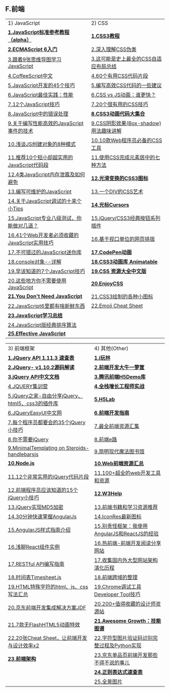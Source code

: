 <h2>F.前端</h2>

<table>
  <tr>
    <td>1) JavaScript</td>
    <td>2) CSS</td>
  </tr>
  <tr>
    <td><a href="http://javascript.ruanyifeng.com/#introduction"><strong>1.JavaScript标准参考教程（alpha）</strong></a></td>
    <td><a href="http://www.w3school.com.cn/css3/index.asp"><strong>1.CSS3教程</strong></a></td>
  </tr>
  <tr>
    <td><a href="http://es6.ruanyifeng.com/"><strong>2.ECMAScript 6入门</strong></a></td>
    <td><a href="http://www.cnblogs.com/xiaohuochai/p/5518943.html">2.深入理解CSS伪类</a></td>
  </tr>
  <tr>
    <td><a href="http://www.spotty.com.cn/archives/98/">3.跟着9张思维导图学习JavaScript</a></td>
    <td><a href="http://www.cnblogs.com/qieguo/p/5421252.html">3.这可能是史上最全的CSS自适应布局总结</a></td>
  </tr>
  <tr>
    <td><a href="http://coffee-script.org/#try:alert%20%22Hello%20CoffeeScript!%22%0A%0Asda">4.CoffeeScript中文</a></td>
    <td><a href="https://segmentfault.com/a/1190000002773955">4.60个有用CSS代码片段</a></td>
  </tr>
  <tr>
    <td><a href="http://www.phpxs.com/post/4476">5.JavaScript开发的45个技巧</a></td>
    <td><a href="http://www.codeceo.com/article/do-better-css-code.html">5.编写高效CSS代码的一些建议</a></td>
  </tr>
  <tr>
    <td><a href="http://www.jianshu.com/p/40144f3e3b4c">6.JavaScript最佳实践：性能</a></td>
    <td><a href="http://zencode.in/19.CSS-vs-JS动画：谁更快？.html">6.CSS vs JS动画：谁更快？</a></td>
  </tr>
  <tr>
    <td><a href="http://www.w3cplus.com/javascript/12-extremely-useful-hacks-for-javascript.html">7.12个JavaScript技巧</a></td>
    <td><a href="http://caibaojian.com/useful-css-tips.html">7.20个很有用的CSS技巧</a></td>
  </tr>
  <tr>
    <td><a href="http://ouvens.github.io/article-translation/2016/05/12/proper-error-handler-in-javascript.html">8.JavaScript中的错误处理</a></td>
    <td><a href="http://netsmell.com/post/css3-animation-sniplet.html?_biz=MjM5OTA1MDUyMA==&amp;mid=407358558&amp;idx=2&amp;sn=b21877f23bf4063fa311185009c1f0b7&amp;scene=0#/"><strong>8.CSS3动画代码大集合</strong></a></td>
  </tr>
  <tr>
    <td><a href="http://www.cnblogs.com/sharpxiajun/p/4111853.html">9.关于编写性能高效的JavaScript事件的技术</a></td>
    <td><a href="http://www.webhek.com/css-box-shadow-property?_biz=MjM5OTA1MDUyMA==&amp;mid=407358558&amp;idx=2&amp;sn=b21877f23bf4063fa311185009c1f0b7&amp;scene=0#wechat_redirect1466593672939">9.CSS阴影效果(Box-shadow)用法趣味讲解</a></td>
  </tr>
  <tr>
    <td><a href="http://www.phpxs.com/post/4308">10.浅谈JS创建对象的8种模式</a></td>
    <td><a href="http://www.webhek.com/10-css-tools?_biz=MjM5OTA1MDUyMA==&amp;mid=407358558&amp;idx=2&amp;sn=b21877f23bf4063fa311185009c1f0b7&amp;scene=0#wechat_redirect1464312175675">10.10款Web程序员必备的CSS工具</a></td>
  </tr>
  <tr>
    <td><a href="http://www.jianshu.com/p/3ef822ec5a63">11.推荐10个短小却超实用的JavaScript代码段</a></td>
    <td><a href="http://www.spotty.com.cn/archives/61/">11.使用CSS完成元素居中的七种方法</a></td>
  </tr>
  <tr>
    <td><a href="http://jinlong.github.io/2016/05/01/4-Types-of-Memory-Leaks-in-JavaScript-and-How-to-Get-Rid-Of-Them/">12.4类JavaScript内存泄露及如何避免</a></td>
    <td><a href="http://netsmell.com/apps/transformable-icons/getting-started.html"><strong>12.光滑变换的CSS3图标</strong></a></td>
  </tr>
  <tr>
    <td><a href="https://www.h5jun.com/post/untangling-spaghetti-code-writing-maintainable-javascript.html">13.编写可维护的JavaScript</a></td>
    <td><a href="http://netsmell.com/apps/A-Single-Div/?_biz=MjM5OTA1MDUyMA==&amp;mid=407358558&amp;idx=2&amp;sn=b21877f23bf4063fa311185009c1f0b7&amp;scene=0#wechat_redirect1467934488281">13.一个DIV的CSS艺术</a></td>
  </tr>
  <tr>
    <td><a href="https://segmentfault.com/a/1190000005624728">14.关于JavaScript调试的十来个小Tips</a></td>
    <td><a href="http://netsmell.com/apps/cursors-gh-pages/index.html"><strong>14.光标Cursors</strong></a></td>
  </tr>
  <tr>
    <td><a href="http://ourjs.com/detail/52fb82e13bd19c4814000001">15.JavaScript专业八级测试，你能做对几道？</a></td>
    <td><a href="http://www.codeceo.com/article/jquery-css3-button-1.html">15.jQuery/CSS3经典按钮系列插件</a></td>
  </tr>
  <tr>
    <td><a href="http://www.smartcitychina.cn/QianYanJiShu/2016-07/7454.html">16.41个Web开发者必须收藏的JavaScript实用技巧</a></td>
    <td><a href="http://www.ido321.com/1675.html">16.基于视口单位的网页排版</a></td>
  </tr>
  <tr>
    <td><a href="http://yanhaijing.com/javascript/2015/12/29/mini-js-lib/">17.不可错过的JavaScript迷你库</a></td>
    <td><a href="http://codepen.io/"><strong>17.CodePen动画</strong></a></td>
  </tr>
  <tr>
    <td><a href="http://www.spotty.com.cn/archives/29/">18.console对象--详解</a></td>
    <td><a href="http://www.aseoe.com/special/webstart/css3_animation/"><strong>18.CSS3动画库 Animatable</strong></a></td>
  </tr>
  <tr>
    <td><a href="http://www.vaikan.com/seven-javascript-things-i-wish-i-knew-much-earlier-in-my-career/?_biz=MjM5OTA1MDUyMA==&amp;mid=407358558&amp;idx=2&amp;sn=b21877f23bf4063fa311185009c1f0b7&amp;scene=0#wechat_redirect146642726662">19.早该知道的7个JavaScript技巧</a></td>
    <td><a href="https://github.com/jobbole/awesome-css-cn"><Strong>19.CSS 资源大全中文版</Strong></a></td>
  </tr>
  <tr>
    <td><a href="http://webres.wang/you-don-t-need-javascript-for-that/">20.这些地方你不需要使用JavaScript</a></td>
    <td><a href="http://enjoycss.com/gallery/shapes"><Strong>20.EnjoyCSS</Strong></a></td>
  </tr>
  <tr>
    <td><a href="https://github.com/NamPNQ/You-Dont-Need-Javascript"><strong>21.You Don't Need JavaScript</strong></a></td>
    <td><a href="http://www.webhek.com/cssicon#/icon/relieved-solid">21.CSS3绘制的各种小图标</a></td>
  </tr>
  <tr>
    <td><a href="http://www.webhek.com/javascript6">22.JavaScript6里都有啥新鲜东西</a></td>
    <td><a href="http://www.webpagefx.com/tools/emoji-cheat-sheet/">22.Emoji Cheat Sheet</a></td>
  </tr>
  <tr>
    <td><a href="http://www.codeceo.com/article/learning-javascript-part-9.html"><Strong>23.JavaScript学习总结</Strong></a></td>
    <td></td>
  </tr>
  <tr>
    <td><a href="https://github.com/damonare/Sorts">24.JavaScript版经典排序算法</a></td>
    <td></td>
  </tr>
  <tr>
    <td><a href="https://github.com/dreamapplehappy/effective-javascript"><strong>25.Effective JavaScript</strong></a></td>
    <td></td>
  </tr>
</table>

<table>
  <tr>
    <td>3) 前端框架</td>
    <td>4) 其他(Other)</td>
  </tr>
  <tr>
    <td><a href="http://codecloud.net/books/jquery/index.html"><strong>1.JQuery API 1.11.3 速查表</strong></a></td> 
    <td><a href="http://www.iwan0.com/"><strong>1.i玩林</strong></a></td> 
  </tr>
  <tr>
    <td><a href="https://github.com/chokcoco/jQuery-"><strong>2.JQuery- v1.10.2源码解读</strong></a></td> 
    <td><a href="http://caibaojian.com/some-fe"><strong>2.前端开发大牛一箩筐</strong></a></td> 
  </tr>
  <tr>
    <td><a href="http://www.css88.com/jqapi-1.9/"><strong>3.jQuery API中文文档</strong></a></td> 
    <td><a href="http://css3lib.alloyteam.com/"><strong>3.腾讯前端H5Demo库</strong></a></td> 
  </tr>
  <tr>
    <td><a href="http://hao.jser.com/archive/10319/">4.JQUERY集训营</a></td> 
    <td><a href="https://github.com/phodal/growth-in-action"><strong>4.全栈增长工程师实战</strong></a></td> 
  </tr>
  <tr>
    <td><a href="http://www.htmleaf.com/">5.jQuery之家-自由分享jQuery、html5、css3的插件库</a></td> 
    <td><a href="http://www.famanoder.com/h5lab"><strong>5.H5Lab</strong></a></td>  
  </tr>
  <tr>
    <td><a href="http://www.jeasyui.net/">6.JQueryEasyUI中文网</a></td> 
    <td><a href="https://github.com/mulgore/Front-End-Develop-Guide"><strong>6.前端开发指南</strong></a></td>  
  </tr>
  <tr>
    <td><a href="http://bbs.jointforce.com/forum.php?mod=viewthread&amp;tid=15640&amp;extra=page%3D3">7.每个程序员都要会的35个jQuery小技巧</a></td> 
    <td><a href="http://www.jeffjade.com/2016/03/30/104-front-end-tutorial/?hmsr=toutiao.io&amp;amp;utm_medium=toutiao.io&amp;amp;utm_source=toutiao.io">7.最全前端资源汇集</a></td>  
  </tr>
  <tr>
    <td><a href="http://www.webhek.com/you-do-not-need-jquery?_biz=MjM5OTA1MDUyMA==&amp;mid=407358558&amp;idx=2&amp;sn=b21877f23bf4063fa311185009c1f0b7&amp;scene=0#wechat_redirect1466151028284">8.你不需要jQuery</a></td> 
    <td><a href="http://www.36zhen.com/t?id=3751">8.前端e路</a></td>  
  </tr>
  <tr>
    <td><a href="http://handlebarsjs.com/">9.MinimalTemplating on Steroids-handlebarsjs</a></td> 
    <td><a href="http://www.nowamagic.net/librarys/">9.简明现代魔法图书馆</a></td>  
  </tr>
  <tr>
    <td><a href="https://nodejs.org/en/"><strong>10.Node.js</strong></a></td> 
    <td><a href="http://www.cnblogs.com/jihua/p/webfront.html"><strong>10.Web前端资源汇总</strong></a></td>  
  </tr>
  <tr>
    <td><a href="http://bbs.jointforce.com/topic/17252">11.12个非常实用的jQuery代码片段</a></td> 
    <td><a href="https://xituqu.com/170.html">11.100+超全的web开发工具和资源</a></td>  
  </tr>
  <tr>
    <td><a href="http://www.phpxs.com/post/4407">12.前端程序员应该知道的15个jQuery小技巧</a></td> 
    <td><a href="http://w3help.org/zh-cn/kb/"><strong>12.W3Help</strong></a></td>  
  </tr>
  <tr>
    <td><a href="http://u.cxyblog.com/14/article-aid-192.html">13.jQuery实现MD5加密</a></td> 
    <td><a href="http://ms.csdn.net/geek/90147">13.前端书籍和学习资源推荐</a></td>  
  </tr>
  <tr>
    <td><a href="http://www.cnblogs.com/zhili/p/AngularJSQuickStart.html">14.30分钟快速掌握AngularJs</a></td> 
    <td><a href="http://www.iconres.com/index.php">14.IconRes最新图标</a></td>  
  </tr>
  <tr>
    <td><a href="http://www.codeceo.com/article/angularjs-style-guides.html">15.AngularJS样式指南介绍</a></td> 
    <td><a href="http://www.zcfy.cc/article/327">15.别责怪框架：我使用AngularJS和ReactJS的经验</a></td>  
  </tr>
  <tr>
    <td><a href="http://boke.iflsy.com/archives/1186">16.浅聊React组件实例</a></td> 
    <td><a href="http://www.reqianduan.com/">16.热前端-前端开发阅读分享网站</a></td>  
  </tr>
  <tr>
    <td><a href="http://blog.igevin.info/posts/restful-api-get-started-to-write/?hmsr=toutiao.io&amp;utm_medium=toutiao.io&amp;utm_source=toutiao.io">17.RESTful API编写指南</a></td> 
    <td><a href="http://www.jiandaima.com/blog/archives/238.html">17.收集国内外大型网站架构演化历程</a></td>  
  </tr>
  <tr>
    <td><a href="http://www.webhek.com/misc/timesheet-js">18.时间表Timesheet.js</a></td> 
    <td><a href="http://qiutc.me/post/cross-domain-collections.html">18.前端跨域的整理</a></td>  
  </tr>
  <tr>
    <td><a href="http://www.chinarobots.cn/XingYeDongTai/696.html">19.HTML特殊字符的html、js、css写法汇总</a></td> 
    <td><a href="http://www.xuanfengge.com/chrome-developer-debugging-tool-tool-tips.html">19.Chrome调试工具Developer Tool技巧</a></td>  
  </tr>
  <tr>
    <td><a href="https://github.com/putaoshu/jdf/">20.京东前端开发集成解决方案JDF</a></td> 
    <td><a href="http://www.ui.cn/detail/32941.html">20.200+值得收藏的设计师资源站</a></td>  
  </tr>
  <tr>
    <td><a href="http://www.html5tricks.com/html5-effect-no-flash.html">21.7款无FlashHTML5动画特效</a></td> 
    <td><a href="https://github.com/phodal/awesome-growth"><strong>21.Awesome Growth：技能图谱</strong></a></td>  
  </tr>
  <tr>
    <td><a href="http://www.jianshu.com/p/bf266ec5a244">22.20张Cheat Sheet，让前端开发与设计效率x2</a></td>  
    <td><a href="http://www.ifcoder.us/1873">22.字符型图片验证码识别完整过程及Python实现</a></td>  
  </tr>
  <tr>
    <td><a href="http://saito.im/note/The-Architecture-of-F2E/#userconsent#"><strong>23.前端架构</strong></a></td> 
    <td><a href="https://keelii.github.io/2016/07/31/something-have-to-say-with-JD-item/">23.京东单品页前端开发那些不得不说的事儿</a></td>  
  </tr>
  <tr>
    <td></td> 
    <td><a href="http://codecloud.net/books/jquery/regexp.html#1"><strong>24.正则表达式速查表</strong></a></td>  
  </tr>
  <tr>
    <td></td> 
    <td><a href="http://www.tupian114.com/tupian/quanjing.html">25.全景图片</a></td>  
  </tr>
</table>

